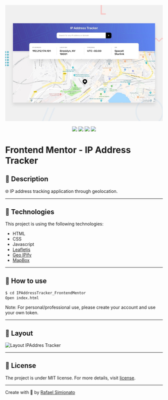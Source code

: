 <p align='center'><img src="./design/desktop-preview.jpg"/></p>
<p align='center'>
<img src="https://img.shields.io/github/repo-size/rafaasimi/IPAddressTracker_FrontendMentor">
<img src="https://img.shields.io/github/languages/count/rafaasimi/IPAddressTracker_FrontendMentor">
<img src="https://img.shields.io/github/last-commit/rafaasimi/IPAddressTracker_FrontendMentor">
<img src="https://img.shields.io/github/license/rafaasimi/IPAddressTracker_FrontendMentor">
</p>


# Frontend Mentor - IP Address Tracker

## 🔖 Description
<p>🌐 IP address tracking application through geolocation.<p>

---

## 🚀 Technologies
This project is using the following technologies:
- HTML
- CSS
- Javascript
- [Leafletjs](https://leafletjs.com/)
- [Geo IPify](https://geo.ipify.org/)
- [MapBox](https://www.mapbox.com/)

---

## 🎲 How to use
	$ cd IPAddressTracker_FrontendMentor
    Open index.html

Note: For personal/professional use, please create your account and use your own token.

---

## 🎨 Layout
![Layout IPAddres Tracker](./design/IP-Address-Tracker.gif)

---

## 📝 License
<p>The project is under MIT license. For more details, visit <a href='LICENSE'>license<a>.</p>

---

<p>Create with 💙 by <a href='https://github.com/rafaasimi/' target='_blank'>Rafael Simionato</a></p>